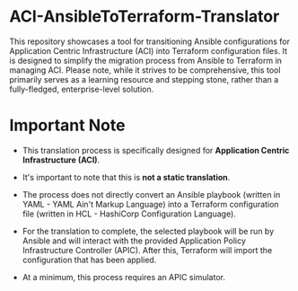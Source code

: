 # ACI-AnsibleToTerraform-Translator
This repository showcases a tool for transitioning Ansible configurations for Application Centric Infrastructure (ACI) into Terraform configuration files. It is designed to simplify the migration process from Ansible to Terraform in managing ACI. Please note, while it strives to be comprehensive, this tool primarily serves as a learning resource and stepping stone, rather than a fully-fledged, enterprise-level solution.

Important Note
==============

* This translation process is specifically designed for **Application Centric Infrastructure (ACI)**.

* It's important to note that this is **not a static translation**.

* The process does not directly convert an Ansible playbook (written in YAML - YAML Ain't Markup Language) into a Terraform configuration file (written in HCL - HashiCorp Configuration Language).

* For the translation to complete, the selected playbook will be run by Ansible and will interact with the provided Application Policy Infrastructure Controller (APIC). After this, Terraform will import the configuration that has been applied.

* At a minimum, this process requires an APIC simulator.
